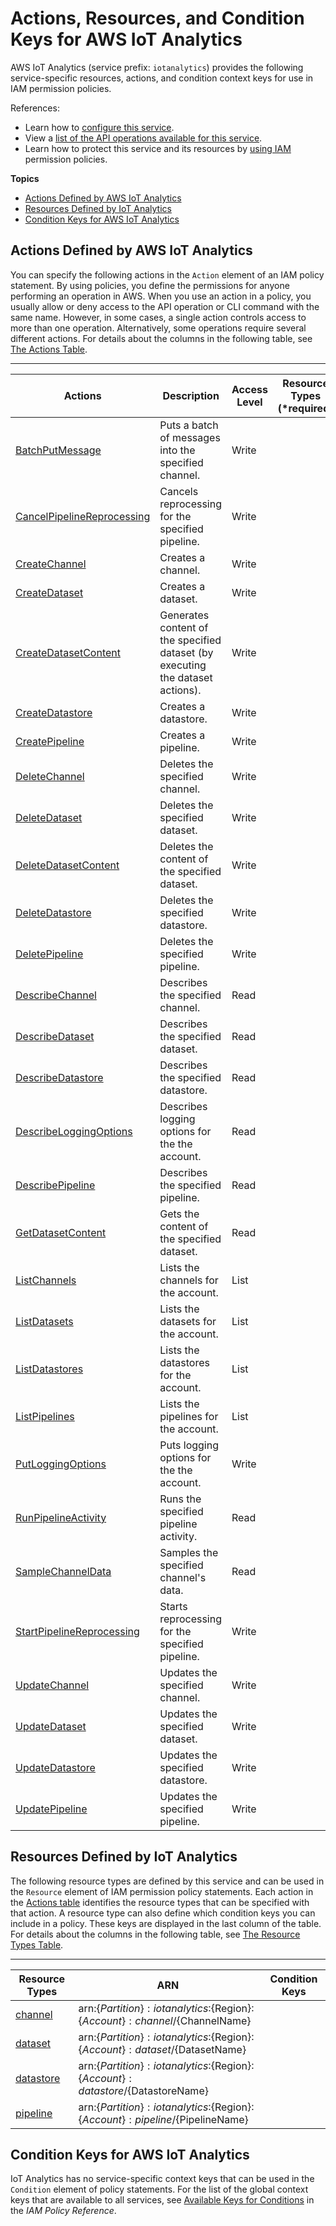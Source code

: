 # Actions, Resources, and Condition Keys for AWS IoT Analytics<a name="list_awsiotanalytics"></a>

AWS IoT Analytics \(service prefix: `iotanalytics`\) provides the following service\-specific resources, actions, and condition context keys for use in IAM permission policies\.

References:
+ Learn how to [configure this service](http://docs.aws.amazon.com/iotanalytics/latest/developerguide/)\.
+ View a [list of the API operations available for this service](http://docs.aws.amazon.com/iotanalytics/latest/APIReference/)\.
+ Learn how to protect this service and its resources by [using IAM](http://docs.aws.amazon.com/iotanalytics/latest/developerguide/authorization.html) permission policies\.

**Topics**
+ [Actions Defined by AWS IoT Analytics](#awsiotanalytics-actions-as-permissions)
+ [Resources Defined by IoT Analytics](#awsiotanalytics-resources-for-iam-policies)
+ [Condition Keys for AWS IoT Analytics](#awsiotanalytics-policy-keys)

## Actions Defined by AWS IoT Analytics<a name="awsiotanalytics-actions-as-permissions"></a>

You can specify the following actions in the `Action` element of an IAM policy statement\. By using policies, you define the permissions for anyone performing an operation in AWS\. When you use an action in a policy, you usually allow or deny access to the API operation or CLI command with the same name\. However, in some cases, a single action controls access to more than one operation\. Alternatively, some operations require several different actions\. For details about the columns in the following table, see [The Actions Table](reference_policies_actions-resources-contextkeys.md#actions_table)\.


****  

| Actions | Description | Access Level | Resource Types \(\*required\) | Condition Keys | Dependent Actions | 
| --- | --- | --- | --- | --- | --- | 
| [BatchPutMessage](http://docs.aws.amazon.com/iotanalytics/latest/APIReference/API_BatchPutMessage.html) | Puts a batch of messages into the specified channel\. | Write |  |  |  | 
| [CancelPipelineReprocessing](http://docs.aws.amazon.com/iotanalytics/latest/APIReference/API_CancelPipelineReprocessing.html) | Cancels reprocessing for the specified pipeline\. | Write |  |  |  | 
| [CreateChannel](http://docs.aws.amazon.com/iotanalytics/latest/APIReference/API_CreateChannel.html) | Creates a channel\. | Write |  |  |  | 
| [CreateDataset](http://docs.aws.amazon.com/iotanalytics/latest/APIReference/API_CreateDataset.html) | Creates a dataset\. | Write |  |  |  | 
| [CreateDatasetContent](http://docs.aws.amazon.com/iotanalytics/latest/APIReference/API_CreateDatasetContent.html) | Generates content of the specified dataset \(by executing the dataset actions\)\. | Write |  |  |  | 
| [CreateDatastore](http://docs.aws.amazon.com/iotanalytics/latest/APIReference/API_CreateDatastore.html) | Creates a datastore\. | Write |  |  |  | 
| [CreatePipeline](http://docs.aws.amazon.com/iotanalytics/latest/APIReference/API_CreatePipeline.html) | Creates a pipeline\. | Write |  |  |  | 
| [DeleteChannel](http://docs.aws.amazon.com/iotanalytics/latest/APIReference/API_DeleteChannel.html) | Deletes the specified channel\. | Write |  |  |  | 
| [DeleteDataset](http://docs.aws.amazon.com/iotanalytics/latest/APIReference/API_DeleteDataset.html) | Deletes the specified dataset\. | Write |  |  |  | 
| [DeleteDatasetContent](http://docs.aws.amazon.com/iotanalytics/latest/APIReference/API_DeleteDatasetContent.html) | Deletes the content of the specified dataset\. | Write |  |  |  | 
| [DeleteDatastore](http://docs.aws.amazon.com/iotanalytics/latest/APIReference/API_DeleteDatastore.html) | Deletes the specified datastore\. | Write |  |  |  | 
| [DeletePipeline](http://docs.aws.amazon.com/iotanalytics/latest/APIReference/API_DeletePipeline.html) | Deletes the specified pipeline\. | Write |  |  |  | 
| [DescribeChannel](http://docs.aws.amazon.com/iotanalytics/latest/APIReference/API_DescribeChannel.html) | Describes the specified channel\. | Read |  |  |  | 
| [DescribeDataset](http://docs.aws.amazon.com/iotanalytics/latest/APIReference/API_DescribeDataset.html) | Describes the specified dataset\. | Read |  |  |  | 
| [DescribeDatastore](http://docs.aws.amazon.com/iotanalytics/latest/APIReference/API_DescribeDatastore.html) | Describes the specified datastore\. | Read |  |  |  | 
| [DescribeLoggingOptions](http://docs.aws.amazon.com/iotanalytics/latest/APIReference/API_DescribeLoggingOptions.html) | Describes logging options for the the account\. | Read |  |  |  | 
| [DescribePipeline](http://docs.aws.amazon.com/iotanalytics/latest/APIReference/API_DescribePipeline.html) | Describes the specified pipeline\. | Read |  |  |  | 
| [GetDatasetContent](http://docs.aws.amazon.com/iotanalytics/latest/APIReference/API_GetDatasetContent.html) | Gets the content of the specified dataset\. | Read |  |  |  | 
| [ListChannels](http://docs.aws.amazon.com/iotanalytics/latest/APIReference/API_ListChannels.html) | Lists the channels for the account\. | List |  |  |  | 
| [ListDatasets](http://docs.aws.amazon.com/iotanalytics/latest/APIReference/API_ListDatasets.html) | Lists the datasets for the account\. | List |  |  |  | 
| [ListDatastores](http://docs.aws.amazon.com/iotanalytics/latest/APIReference/API_ListDatastores.html) | Lists the datastores for the account\. | List |  |  |  | 
| [ListPipelines](http://docs.aws.amazon.com/iotanalytics/latest/APIReference/API_ListPipelines.html) | Lists the pipelines for the account\. | List |  |  |  | 
| [PutLoggingOptions](http://docs.aws.amazon.com/iotanalytics/latest/APIReference/API_PutLoggingOptions.html) | Puts logging options for the the account\. | Write |  |  |  | 
| [RunPipelineActivity](http://docs.aws.amazon.com/iotanalytics/latest/APIReference/API_RunPipelineActivity.html) | Runs the specified pipeline activity\. | Read |  |  |  | 
| [SampleChannelData](http://docs.aws.amazon.com/iotanalytics/latest/APIReference/API_SampleChannelData.html) | Samples the specified channel's data\. | Read |  |  |  | 
| [StartPipelineReprocessing](http://docs.aws.amazon.com/iotanalytics/latest/APIReference/API_StartPipelineReprocessing.html) | Starts reprocessing for the specified pipeline\. | Write |  |  |  | 
| [UpdateChannel](http://docs.aws.amazon.com/iotanalytics/latest/APIReference/API_UpdateChannel.html) | Updates the specified channel\. | Write |  |  |  | 
| [UpdateDataset](http://docs.aws.amazon.com/iotanalytics/latest/APIReference/API_UpdateDataset.html) | Updates the specified dataset\. | Write |  |  |  | 
| [UpdateDatastore](http://docs.aws.amazon.com/iotanalytics/latest/APIReference/API_UpdateDatastore.html) | Updates the specified datastore\. | Write |  |  |  | 
| [UpdatePipeline](http://docs.aws.amazon.com/iotanalytics/latest/APIReference/API_UpdatePipeline.html) | Updates the specified pipeline\. | Write |  |  |  | 

## Resources Defined by IoT Analytics<a name="awsiotanalytics-resources-for-iam-policies"></a>

The following resource types are defined by this service and can be used in the `Resource` element of IAM permission policy statements\. Each action in the [Actions table](#awsiotanalytics-actions-as-permissions) identifies the resource types that can be specified with that action\. A resource type can also define which condition keys you can include in a policy\. These keys are displayed in the last column of the table\. For details about the columns in the following table, see [The Resource Types Table](reference_policies_actions-resources-contextkeys.md#resources_table)\.


****  

| Resource Types | ARN | Condition Keys | 
| --- | --- | --- | 
| [channel](http://docs.aws.amazon.com/iotanalytics/latest/developerguide/channel.html) | arn:$\{Partition\}:iotanalytics:$\{Region\}:$\{Account\}:channel/$\{ChannelName\} |  | 
| [dataset](http://docs.aws.amazon.com/iotanalytics/latest/developerguide/dataset.html) | arn:$\{Partition\}:iotanalytics:$\{Region\}:$\{Account\}:dataset/$\{DatasetName\} |  | 
| [datastore](http://docs.aws.amazon.com/iotanalytics/latest/developerguide/datastore.html) | arn:$\{Partition\}:iotanalytics:$\{Region\}:$\{Account\}:datastore/$\{DatastoreName\} |  | 
| [pipeline](http://docs.aws.amazon.com/iotanalytics/latest/developerguide/pipeline.html) | arn:$\{Partition\}:iotanalytics:$\{Region\}:$\{Account\}:pipeline/$\{PipelineName\} |  | 

## Condition Keys for AWS IoT Analytics<a name="awsiotanalytics-policy-keys"></a>

IoT Analytics has no service\-specific context keys that can be used in the `Condition` element of policy statements\. For the list of the global context keys that are available to all services, see [Available Keys for Conditions](http://docs.aws.amazon.com/IAM/latest/UserGuide/reference_policies_condition-keys.html#AvailableKeys) in the *IAM Policy Reference*\.